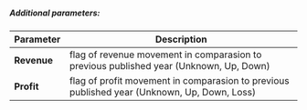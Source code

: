 ##### Additional parameters:
| Parameter | Description |
| ----------- | ----------- |
| **Revenue**| flag of revenue movement in comparasion to previous published year  (Unknown, Up, Down) |
| **Profit**| flag of profit movement in comparasion to previous published year (Unknown, Up, Down, Loss) |